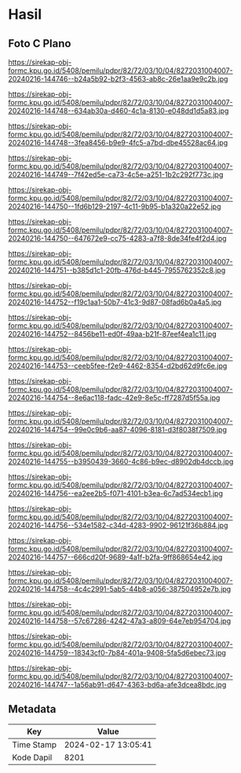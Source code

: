 # Hasil

## Foto C Plano

https://sirekap-obj-formc.kpu.go.id/5408/pemilu/pdpr/82/72/03/10/04/8272031004007-20240216-144746--b24a5b92-b2f3-4563-ab8c-26e1aa9e9c2b.jpg

https://sirekap-obj-formc.kpu.go.id/5408/pemilu/pdpr/82/72/03/10/04/8272031004007-20240216-144748--634ab30a-d460-4c1a-8130-e048dd1d5a83.jpg

https://sirekap-obj-formc.kpu.go.id/5408/pemilu/pdpr/82/72/03/10/04/8272031004007-20240216-144748--3fea8456-b9e9-4fc5-a7bd-dbe45528ac64.jpg

https://sirekap-obj-formc.kpu.go.id/5408/pemilu/pdpr/82/72/03/10/04/8272031004007-20240216-144749--7f42ed5e-ca73-4c5e-a251-1b2c292f773c.jpg

https://sirekap-obj-formc.kpu.go.id/5408/pemilu/pdpr/82/72/03/10/04/8272031004007-20240216-144750--1fd6b129-2197-4c11-9b95-b1a320a22e52.jpg

https://sirekap-obj-formc.kpu.go.id/5408/pemilu/pdpr/82/72/03/10/04/8272031004007-20240216-144750--647672e9-cc75-4283-a7f8-8de34fe4f2d4.jpg

https://sirekap-obj-formc.kpu.go.id/5408/pemilu/pdpr/82/72/03/10/04/8272031004007-20240216-144751--b385d1c1-20fb-476d-b445-7955762352c8.jpg

https://sirekap-obj-formc.kpu.go.id/5408/pemilu/pdpr/82/72/03/10/04/8272031004007-20240216-144752--f19c1aa1-50b7-41c3-9d87-08fad6b0a4a5.jpg

https://sirekap-obj-formc.kpu.go.id/5408/pemilu/pdpr/82/72/03/10/04/8272031004007-20240216-144752--8456be11-ed0f-49aa-b21f-87eef4ea1c11.jpg

https://sirekap-obj-formc.kpu.go.id/5408/pemilu/pdpr/82/72/03/10/04/8272031004007-20240216-144753--ceeb5fee-f2e9-4462-8354-d2bd62d9fc6e.jpg

https://sirekap-obj-formc.kpu.go.id/5408/pemilu/pdpr/82/72/03/10/04/8272031004007-20240216-144754--8e6ac118-fadc-42e9-8e5c-ff7287d5f55a.jpg

https://sirekap-obj-formc.kpu.go.id/5408/pemilu/pdpr/82/72/03/10/04/8272031004007-20240216-144754--99e0c9b6-aa87-4096-8181-d3f8038f7509.jpg

https://sirekap-obj-formc.kpu.go.id/5408/pemilu/pdpr/82/72/03/10/04/8272031004007-20240216-144755--b3950439-3660-4c86-b9ec-d8902db4dccb.jpg

https://sirekap-obj-formc.kpu.go.id/5408/pemilu/pdpr/82/72/03/10/04/8272031004007-20240216-144756--ea2ee2b5-f071-4101-b3ea-6c7ad534ecb1.jpg

https://sirekap-obj-formc.kpu.go.id/5408/pemilu/pdpr/82/72/03/10/04/8272031004007-20240216-144756--534e1582-c34d-4283-9902-96121f36b884.jpg

https://sirekap-obj-formc.kpu.go.id/5408/pemilu/pdpr/82/72/03/10/04/8272031004007-20240216-144757--666cd20f-9689-4a1f-b2fa-9ff868654e42.jpg

https://sirekap-obj-formc.kpu.go.id/5408/pemilu/pdpr/82/72/03/10/04/8272031004007-20240216-144758--4c4c2991-5ab5-44b8-a056-387504952e7b.jpg

https://sirekap-obj-formc.kpu.go.id/5408/pemilu/pdpr/82/72/03/10/04/8272031004007-20240216-144758--57c67286-4242-47a3-a809-64e7eb954704.jpg

https://sirekap-obj-formc.kpu.go.id/5408/pemilu/pdpr/82/72/03/10/04/8272031004007-20240216-144759--18343cf0-7b84-401a-9408-5fa5d6ebec73.jpg

https://sirekap-obj-formc.kpu.go.id/5408/pemilu/pdpr/82/72/03/10/04/8272031004007-20240216-144747--1a56ab91-d647-4363-bd6a-afe3dcea8bdc.jpg


## Metadata

| Key        | Value               |
| ---------- | ------------------- |
| Time Stamp | 2024-02-17 13:05:41 |
| Kode Dapil | 8201                |



